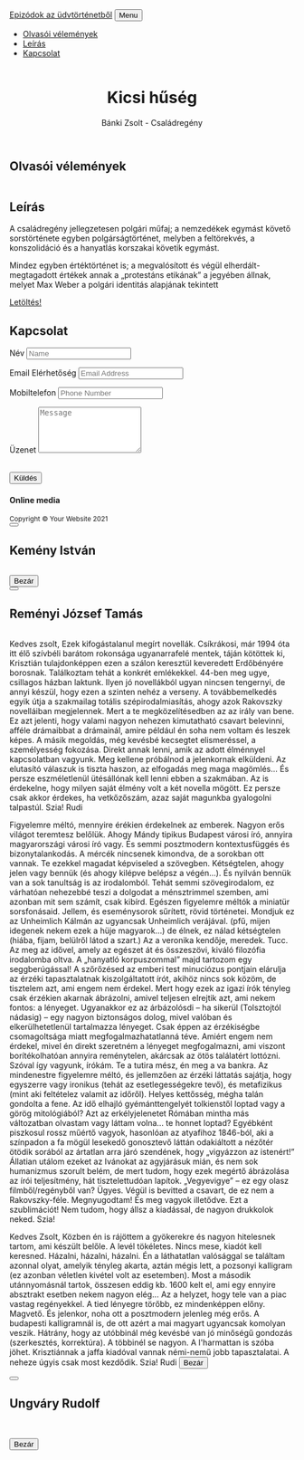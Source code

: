 <!DOCTYPE html>
<html lang="hu">
    <head>
        <meta charset="utf-8" />
        <meta name="viewport" content="width=device-width, initial-scale=1, shrink-to-fit=no" />
        <meta name="BTK" content="" />
        <meta name="Bánki Tamás" content="" />
        <title>Sorozatok Az Üdvtörténetből</title>
        <!-- Favicon-->
        <link rel="icon" type="image/x-icon" href="C:\Users\Bánki Zsolt\Downloads\startbootstrap-freelancer-gh-pages\startbootstrap-freelancer-gh-pages\assets\img\1.jpg" />
        <!-- Font Awesome icons (free version)-->
        <script src="https://use.fontawesome.com/releases/v5.15.1/js/all.js" crossorigin="anonymous"></script>
        <!-- Google fonts-->
        <link href="https://fonts.googleapis.com/css?family=Montserrat:400,700" rel="stylesheet" type="text/css" />
        <link href="https://fonts.googleapis.com/css?family=Lato:400,700,400italic,700italic" rel="stylesheet" type="text/css" />
        <!-- Core theme CSS (includes Bootstrap)-->
        <link href="css/styles.css" rel="stylesheet" />
    </head>
    <body id="page-top">
        <!-- Navigation-->
        <nav class="navbar navbar-expand-lg bg-secondary text-uppercase fixed-top" id="mainNav">
            <div class="container">
                <a class="navbar-brand js-scroll-trigger" href="#page-top">Epizódok az üdvtörténetből</a>
                <button class="navbar-toggler navbar-toggler-right text-uppercase font-weight-bold bg-primary text-white rounded" type="button" data-toggle="collapse" data-target="#navbarResponsive" aria-controls="navbarResponsive" aria-expanded="false" aria-label="Toggle navigation">
                    Menu
                    <i class="fas fa-bars"></i>
                </button>
                <div class="collapse navbar-collapse" id="navbarResponsive">
                    <ul class="navbar-nav ml-auto">
                        <li class="nav-item mx-0 mx-lg-1"><a class="nav-link py-3 px-0 px-lg-3 rounded js-scroll-trigger" href="#portfolio">Olvasói vélemények</a></li>
                        <li class="nav-item mx-0 mx-lg-1"><a class="nav-link py-3 px-0 px-lg-3 rounded js-scroll-trigger" href="#about">Leírás</a></li>
                        <li class="nav-item mx-0 mx-lg-1"><a class="nav-link py-3 px-0 px-lg-3 rounded js-scroll-trigger" href="#contact">Kapcsolat</a></li>
                    </ul>
                </div>
            </div>
        </nav>
        <!-- Masthead-->
        <header class="masthead bg-primary text-black text-center">
            <div class="container d-flex align-items-center flex-column">
                <!-- Masthead Avatar Image-->
                <img class="masthead-avatar mb-5" src="C:\Users\Bánki Zsolt\Downloads\startbootstrap-freelancer-gh-pages\startbootstrap-freelancer-gh-pages\assets\img\portfolio\Untitled-1.png" alt="" />
                <!-- Masthead Heading-->
                <h1 class="masthead-heading text-uppercase mb-0">Kicsi hűség </h1>
                <!-- Icon Divider-->
                <div class="divider-custom divider-light">
                    <div class="divider-custom-line"></div>
                    <div class="divider-custom-icon"><i class="fas fa-star"></i></div>
                    <div class="divider-custom-line"></div>
                </div>
                <!-- Masthead Subheading-->
                <p class="masthead-subheading font-weight-light mb-0">Bánki Zsolt - Családregény </p>
            </div>
        </header>
        <!-- Olvasói vélemények Section-->
        <section class="page-section portfolio" id="portfolio">
            <div class="container">
                <!-- Portfolio Section Heading-->
                <h2 class="page-section-heading text-center text-uppercase text-secondary mb-0">Olvasói vélemények</h2>
                <!-- Icon Divider-->
                <div class="divider-custom">
                    <div class="divider-custom-line"></div>
                    <div class="divider-custom-icon"><i class="fas fa-star"></i></div>
                    <div class="divider-custom-line"></div>
                </div>
                <!-- Portfolio Grid Items-->
                <div class="row justify-content-center">
                    <!-- Portfolio Item 1-->
                    <div class="col-md-6 col-lg-4 mb-5">
                        <div class="portfolio-item mx-auto" data-toggle="modal" data-target="#portfolioModal1">
                            <div class="portfolio-item-caption d-flex align-items-center justify-content-center h-100 w-100">
                                <div class="portfolio-item-caption-content text-center text-black"><i class="fas fa-plus fa-3x"></i></div>
                            </div>
                            <img class="img-fluid" src="C:\Users\Bánki Zsolt\Downloads\startbootstrap-freelancer-gh-pages\startbootstrap-freelancer-gh-pages\assets\img\portfolio\Kemény_István.jpg" alt="" />
                        </div>
                    </div>
                    <!-- Portfolio Item 2-->
                    <div class="col-md-6 col-lg-4 mb-5">
                        <div class="portfolio-item mx-auto" data-toggle="modal" data-target="#portfolioModal2">
                            <div class="portfolio-item-caption d-flex align-items-center justify-content-center h-100 w-100">
                                <div class="portfolio-item-caption-content text-center text-black"><i class="fas fa-plus fa-3x"></i></div>
                            </div>
                            <img class="img-fluid" src="C:\Users\Bánki Zsolt\Downloads\startbootstrap-freelancer-gh-pages\startbootstrap-freelancer-gh-pages\assets\img\portfolio\Reményi_József_Tamás_1981.png" alt="" />
                        </div>
                    </div>
                                        <!-- Portfolio Item 6-->
                    <div class="col-md-6 col-lg-4">
                        <div class="portfolio-item mx-auto" data-toggle="modal" data-target="#portfolioModal6">
                            <div class="portfolio-item-caption d-flex align-items-center justify-content-center h-100 w-100">
                                <div class="portfolio-item-caption-content text-center text-0"><i class="fas fa-plus fa-3x"></i></div>
                            </div>
                            <img class="img-fluid" src="C:\Users\Bánki Zsolt\Downloads\startbootstrap-freelancer-gh-pages\startbootstrap-freelancer-gh-pages\assets\img\portfolio\Ungváry_Rudolf_1971.png" alt="" />
                        </div>
                    </div>
                </div>
            </div>
        </section>
        <!-- About Section-->
        <section class="page-section bg-primary text-white mb-0" id="about">
            <div class="container">
                <!-- About Section Heading-->
                <h2 class="page-section-heading text-center text-uppercase text-white">Leírás</h2>
                <!-- Icon Divider-->
                <div class="divider-custom divider-light">
                    <div class="divider-custom-line"></div>
                    <div class="divider-custom-icon"><i class="fas fa-star"></i></div>
                    <div class="divider-custom-line"></div>
                </div>
                <!-- About Section Content-->
                <div class="row">
                    <div class="col-lg-4 ml-auto"><p class="lead"></p>A családregény jellegzetesen polgári műfaj; a nemzedékek egymást követő sorstörténete egyben polgárságtörténet, melyben a feltörekvés, a konszolidáció és a hanyatlás korszakai követik egymást.</p></div>
                    <div class="col-lg-4 mr-auto"><p class="lead"></p>Mindez egyben értéktörténet is; a megvalósított és végül elherdált-megtagadott értékek annak a „protestáns etikának” a jegyében állnak, melyet Max Weber a polgári identitás alapjának tekintett</div>
                </div>
                <!-- About Section Button-->
                <div class="text-center mt-4">
                                    <p class="mb-5">
                    <a class="btn btn-xl btn-outline-light" href="https://drive.google.com/file/d/1RSYaZAiTXLxesn5_vRt8ixeN3ek9xveV/view">
                        <i class="fas fa-download mr-2"></i>
                        Letöltés!
                    </a>
                </div>
            </div>
        </section>
        <!-- Contact Section-->
        <section class="page-section" id="contact">
            <div class="container">
                <!-- Contact Section Heading-->
                <h2 class="page-section-heading text-center text-uppercase text-secondary mb-0">Kapcsolat</h2>
                <!-- Icon Divider-->
                <div class="divider-custom">
                    <div class="divider-custom-line"></div>
                    <div class="divider-custom-icon"><i class="fas fa-star"></i></div>
                    <div class="divider-custom-line"></div>
                </div>
                <!-- Contact Section Form-->
                <div class="row">
                    <div class="col-lg-8 mx-auto">
                        <!-- To configure the contact form email address, go to mail/contact_me.php and update the email address in the PHP file on line 19.-->
                        <form id="contactForm" name="sentMessage" novalidate="novalidate">
                            <div class="control-group">
                                <div class="form-group floating-label-form-group controls mb-0 pb-2">
                                    <label>Név</label>
                                    <input class="form-control" id="name" type="text" placeholder="Name" required="required" data-validation-required-message="Please enter your name." />
                                    <p class="help-block text-danger"></p>
                                </div>
                            </div>
                            <div class="control-group">
                                <div class="form-group floating-label-form-group controls mb-0 pb-2">
                                    <label>Email Elérhetőség</label>
                                    <input class="form-control" id="email" type="email" placeholder="Email Address" required="required" data-validation-required-message="Please enter your email address." />
                                    <p class="help-block text-danger"></p>
                                </div>
                            </div>
                            <div class="control-group">
                                <div class="form-group floating-label-form-group controls mb-0 pb-2">
                                    <label>Mobiltelefon</label>
                                    <input class="form-control" id="phone" type="tel" placeholder="Phone Number" required="required" data-validation-required-message="Please enter your phone number." />
                                    <p class="help-block text-danger"></p>
                                </div>
                            </div>
                            <div class="control-group">
                                <div class="form-group floating-label-form-group controls mb-0 pb-2">
                                    <label>Üzenet</label>
                                    <textarea class="form-control" id="message" rows="5" placeholder="Message" required="required" data-validation-required-message="Please enter a message."></textarea>
                                    <p class="help-block text-danger"></p>
                                </div>
                            </div>
                            <br />
                            <div id="success"></div>
                            <div class="form-group"><button class="btn btn-primary btn-xl" id="sendMessageButton" type="submit">Küldés</button></div>
                        </form>
                    </div>
                </div>
            </div>
        </section>
        <!-- Footer-->
        <footer class="footer text-center">
            <div class="container">
                <div class="row">
                     </p>
                    </div>
                    <!-- Footer Social Icons-->
                </div>                            <h4 class="text-uppercase mb-4">Online media</h4></div>
            </div><a class="btn btn-outline-light btn-social mx-1" href="https://www.facebook.com/istvan.szerdahelyi.5"><i class="fab fa-fw fa-facebook-f"></i></a></div>
        </div><a class="btn btn-outline-light btn-social mx-1" href="https://bankitomi26.wixsite.com/bankifest"><i class="fab fa-fw fa-wix"></i></a></div>
                        <a class="btn btn-outline-light btn-social mx-1" href="https://www.instagram.com/bankitomi26/"><i class="fab fa-fw fa-instagram"></i></a>
                        <a class="btn btn-outline-light btn-social mx-1" href="https://www.youtube.com/watch?v=TCBoPZ38_lo"><i class="fab fa-fw fa-youtube"></i></a>
                    </div>
               <!-- Copyright Section-->
        <div class="copyright py-4 text-center text-black">            
            <div class="container"><small>Copyright © Your Website 2021</small></div>
        </div>
        <!-- Scroll to Top Button (Only visible on small and extra-small screen sizes)-->
        <div class="scroll-to-top d-lg-none position-fixed">
            <a class="js-scroll-trigger d-block text-center text-black rounded" href="#page-top"><i class="fa fa-chevron-up"></i></a>
        </div>
        <!-- Portfolio Modals-->
        <!-- Portfolio Modal 1-->
        <div class="portfolio-modal modal fade" id="portfolioModal1" tabindex="-1" role="dialog" aria-labelledby="portfolioModal1Label" aria-hidden="true">
            <div class="modal-dialog modal-xl" role="document">
                <div class="modal-content">
                    <button class="close" type="button" data-dismiss="modal" aria-label="Close">
                        <span aria-hidden="true"><i class="fas fa-times"></i></span>
                    </button>
                    <div class="modal-body text-center">
                        <div class="container">
                            <div class="row justify-content-center">
                                <div class="col-lg-8">
                                    <!-- Portfolio Modal - Title-->
                                    <h2 class="portfolio-modal-title text-secondary text-uppercase mb-0" id="portfolioModal1Label">Kemény István</h2>
                                    <!-- Icon Divider-->
                                    <div class="divider-custom">
                                        <div class="divider-custom-line"></div>
                                        <div class="divider-custom-icon"><i class="fas fa-star"></i></div>
                                        <div class="divider-custom-line"></div>
                                    </div>
                                    <!-- Portfolio Modal - Image-->
                                    <img class="img-fluid rounded mb-5" src="C:\Users\Bánki Zsolt\Downloads\startbootstrap-freelancer-gh-pages\startbootstrap-freelancer-gh-pages\assets\img\portfolio\1.jpg" alt="" />
                                    <!-- Portfolio Modal - Text-->
                                    <p Class="mb-5">                         
                                        </p>
                                    <button class="btn btn-primary" data-dismiss="modal">
                                        <i class="fas fa-times fa-fw"></i>
                                        Bezár
                                    </button>
                                </div>
                            </div>
                        </div>
                    </div>
                </div>
            </div>
        </div>
        <!-- Portfolio Modal 2-->
        <div class="portfolio-modal modal fade" id="portfolioModal2" tabindex="-1" role="dialog" aria-labelledby="portfolioModal2Label" aria-hidden="true">
            <div class="modal-dialog modal-xl" role="document">
                <div class="modal-content">
                    <button class="close" type="button" data-dismiss="modal" aria-label="Close">
                        <span aria-hidden="true"><i class="fas fa-times"></i></span>
                    </button>
                    <div class="modal-body text-center">
                        <div class="container">
                            <div class="row justify-content-center">
                                <div class="col-lg-8">
                                    <!-- Portfolio Modal - Title-->
                                    <h2 class="portfolio-modal-title text-secondary text-uppercase mb-0" id="portfolioModal2Label">Reményi József Tamás</h2>
                                    <!-- Icon Divider-->
                                    <div class="divider-custom">
                                        <div class="divider-custom-line"></div>
                                        <div class="divider-custom-icon"><i class="fas fa-star"></i></div>
                                        <div class="divider-custom-line"></div>
                                    </div>
                                    <!-- Portfolio Modal - Image-->
                                    <img class="img-fluid rounded mb-5" src="" alt="" />
                                    <!-- Portfolio Modal - Text-->
                                    <p class="mb-5">
                                        Kedves zsolt,
Ezek kifogástalanul megírt novellák. Csíkrákosi, már 1994 óta itt élő szívbéli barátom rokonsága ugyanarrafelé mentek, táján kötöttek ki, Krisztián tulajdonképpen ezen a szálon keresztül keveredett Erdőbényére borosnak. Találkoztam tehát a konkrét emlékekkel.
44-ben meg ugye, csillagos házban laktunk.
Ilyen jó novellákból ugyan nincsen tengernyi, de annyi készül, hogy ezen a szinten nehéz a verseny. A továbbemelkedés egyik útja a szakmailag totális szépirodalmiasítás, ahogy azok Rakovszky novelláiban megjelennek. Mert a te megközelítésedben az az irály van bene. Ez azt jelenti, hogy valami nagyon nehezen kimutatható csavart belevinni, afféle drámaibbat a drámainál, amire például én soha nem voltam és leszek képes.
A másik megoldás, még kevésbé kecsegtet elismeréssel, a személyesség fokozása. Direkt annak lenni, amik az adott élménnyel kapcsolatban vagyunk.
Meg kellene próbálnod a jelenkornak elküldeni. Az elutasító válaszuk is tiszta haszon, az elfogadás meg maga magömlés... És persze eszméletlenül ütésállónak kell lenni ebben a szakmában.
Az is érdekelne, hogy milyen saját élmény volt a két novella mögött. Ez persze csak akkor érdekes, ha vetkőzőszám, azaz saját magunkba gyalogolni talpastúl.
Szia!
Rudi



Figyelemre méltó, mennyire érékien érdekelnek az emberek. Nagyon erős világot teremtesz belőlük. Ahogy Mándy tipikus Budapest városi író, annyira magyarországi városi író vagy. És semmi posztmodern kontextusfüggés és bizonytalankodás. A mércék nincsenek kimondva, de a sorokban ott vannak. Te ezekkel magadat képviseled a szövegben. Kétségtelen, ahogy jelen vagy bennük (és ahogy kilépve belépsz a végén…). És nyilván bennük van a sok tanultság is az irodalomból.
Tehát semmi szövegirodalom, ez várhatóan nehezebbé teszi a dolgodat a ménsztrimmel szemben, ami azonban mit sem számít, csak kibírd.
Egészen figyelemre méltók a miniatür sorsfonásaid. Jellem, és eseménysorok sűrített, rövid történetei. Mondjuk ez az Unheimlich Kálmán az ugyancsak Unheimlich verájával. (pfű, mijen idegenek nekem ezek a hüje magyarok…) de élnek, ez nálad kétségtelen (hiába, fijam, belülről látod a szart.) Az a veronika kendője, meredek. Tucc.
Az meg az idővel, amely az egészet át és összeszövi, kiváló filozófia irodalomba oltva.
A „hanyatló korpuszommal” majd tartozom egy seggberúgással!
A szőrőzésed az emberi test minuciózus pontjain elárulja az érzéki tapasztalatnak kiszolgáltatott írót, akihöz nincs sok közöm, de tisztelem azt, ami engem nem érdekel.
Mert hogy ezek az igazi írók tényleg csak érzékien akarnak ábrázolni, amivel teljesen elrejtik azt, ami nekem fontos: a lényeget. Ugyanakkor ez az árbázolósdi – ha sikerül (Tolsztojtól nádasig) – egy nagyon biztonságos dolog, mivel valóban és elkerülhetetlenül tartalmazza lényeget. Csak éppen az érzékiségbe csomagoltsága miatt megfogalmazhatatlanná téve. Amiért engem nem érdekel, mivel én direkt szeretném a lényeget megfogalmazni, ami viszont borítékolhatóan annyira reménytelen, akárcsak az ötös találatért lottózni. Szóval így vagyunk, írókám. Te a tutira mész, én meg a va bankra.
Az mindenestre figyelemre méltó, és jellemzően az érzéki láttatás sajátja, hogy egyszerre vagy ironikus (tehát az esetlegességekre tevő), és metafizikus (mint aki feltételez valamit az időről). Helyes kettősség, mégha talán gondolta a fene. Az idő elhajló gyémánttengelyét tolkienstől loptad vagy a görög mitológiából?
Azt az erkélyjelenetet Rómában mintha más változatban olvastam vagy láttam volna… te honnet loptad?
Egyébként piszkosul rossz műértő vagyok, hasonlóan az atyafihoz 1846-ból, aki a színpadon a fa mögül lesekedő gonosztevő láttán odakiáltott a nézőtér ötödik sorából az ártatlan arra járó szendének, hogy „vigyázzon az istenért!” Állatian utálom ezeket az Ivánokat az agyjárásuk mián, és nem sok humanizmus szorult belém, de mert tudom, hogy ezek megértő ábrázolása az írói teljesítmény, hát tisztelettudóan lapítok.
„Vegyevigye” –  ez egy olasz filmből/regényből van? Ügyes.
Végül is bevitted a csavart, de ez nem a Rakovszky-féle. Megnyugodtam! És meg vagyok illetődve. Ezt a szublimációt!
Nem tudom, hogy állsz a kiadással, de nagyon drukkolok neked.
Szia!


Kedves Zsolt,
Közben én is rájöttem a gyökerekre és nagyon hitelesnek tartom, ami készült belőle. A levél tökéletes.
Nincs mese, kiadót kell keresned. Házalni, házalni, házalni. Én a láthatatlan valósággal se találtam azonnal olyat, amelyik tényleg akarta, aztán mégis lett, a pozsonyi kalligram (ez azonban véletlen kivétel volt az esetemben). Most a második utánnyomásnál tartok, összesen eddig kb. 1600 kelt el, ami egy ennyire absztrakt esetben nekem nagyon elég...
Az a helyzet, hogy tele van a piac vastag regényekkel. A tied lényegre törőbb, ez mindenképpen előny.
Magvető. És jelenkor, noha ott a posztmodern jelenleg még erős. A budapesti kalligramnál is, de ott azért a mai magyart ugyancsak komolyan veszik. Hátrány, hogy az utóbbinál még kevésbé van jó minőségű gondozás (szerkesztés, korrektúra). A többinél se nagyon. A l'harmattan is szóba jöhet. Krisztiánnak a jaffa kiadóval vannak némi-nemű jobb tapasztalatai.
A neheze úgyis csak most kezdődik.
Szia!
Rudi
                                         <button class="btn btn-primary" data-dismiss="modal">
                                        <i class="fas fa-times fa-fw"></i>
                                        Bezár
                                    </button>
                                </div>
                            </div>
                        </div>
                    </div>
                </div>
            </div>
        </div>
         <!-- Portfolio Modal 6-->
        <div class="portfolio-modal modal fade" id="portfolioModal6" tabindex="-1" role="dialog" aria-labelledby="portfolioModal6Label" aria-hidden="true">
            <div class="modal-dialog modal-xl" role="document">
                <div class="modal-content">
                    <button class="close" type="button" data-dismiss="modal" aria-label="Close">
                        <span aria-hidden="true"><i class="fas fa-times"></i></span>
                    </button>
                    <div class="modal-body text-center">
                        <div class="container">
                            <div class="row justify-content-center">
                                <div class="col-lg-8">
                                    <!-- Portfolio Modal - Title-->
                                    <h2 class="portfolio-modal-title text-secondary text-uppercase mb-0" id="portfolioModal6Label">Ungváry Rudolf</h2>
                                    <!-- Icon Divider-->
                                    <div class="divider-custom">
                                        <div class="divider-custom-line"></div>
                                        <div class="divider-custom-icon"><i class="fas fa-star"></i></div>
                                        <div class="divider-custom-line"></div>
                                    </div>
                                    <!-- Portfolio Modal - Image-->
                                    <img class="img-fluid rounded mb-5" src="C:\Users\Bánki Zsolt\Downloads\startbootstrap-freelancer-gh-pages\startbootstrap-freelancer-gh-pages\assets\img\portfolio\2.jpg" alt="" />
                                    <!-- Portfolio Modal - Text-->
                                    <p class="mb-5">                               
                                    <button class="btn btn-primary" data-dismiss="modal">
                                        <i class="fas fa-times fa-fw"></i>
                                        Bezár
                                    </button>
                                </div>
                            </div>
                        </div>
                    </div>
                </div>
            </div>
        </div>
        <!-- Bootstrap core JS-->
        <script src="https://cdnjs.cloudflare.com/ajax/libs/jquery/3.5.1/jquery.min.js"></script>
        <script src="https://cdn.jsdelivr.net/npm/bootstrap@4.5.3/dist/js/bootstrap.bundle.min.js"></script>
        <!-- Third party plugin JS-->
        <script src="https://cdnjs.cloudflare.com/ajax/libs/jquery-easing/1.4.1/jquery.easing.min.js"></script>
        <!-- Contact form JS-->
        <script src="assets/mail/jqBootstrapValidation.js"></script>
        <script src="assets/mail/contact_me.js"></script>
        <!-- Core theme JS-->
        <script src="js/scripts.js"></script>
    </body>
</html>
